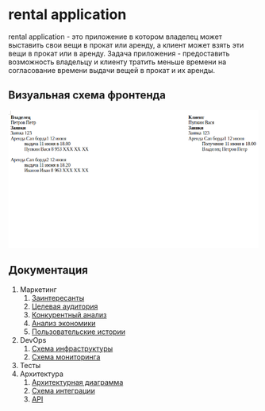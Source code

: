 # rental application

rental application - это приложение в котором владелец может выставить свои вещи в прокат или аренду, 
а клиент может взять эти вещи в прокат или в аренду. 
Задача приложения - предоставить возможность владельцу и клиенту тратить меньше времени на согласование 
времени выдачи вещей в прокат и их аренды.

## Визуальная схема фронтенда

![Макет фронта](imgs/design-layout.png)

## Документация

1. Маркетинг
   1. [Заинтересанты](./docs/01-marketing/01-stakeholders.md)
   2. [Целевая аудитория](./docs/01-marketing/02-target-audience.md)
   3. [Конкурентный анализ](./docs/01-marketing/03-concurrency.md)
   4. [Анализ экономики](./docs/01-marketing/04-economy.md)
   5. [Пользовательские истории](./docs/01-marketing/05-user-stories.md)
2. DevOps
   1. [Схема инфраструктуры](./docs/02-devops/01-infrastruture.md)
   2. [Схема мониторинга](./docs/02-devops/02-monitoring.md)
3. Тесты
4. Архитектура
   1. [Архитектурная диаграмма](./docs/04-architecture/01-arch.md)
   2. [Схема интеграции](./docs/04-architecture/02-integration.md)
   3. [API](./docs/04-architecture/03-api.md)